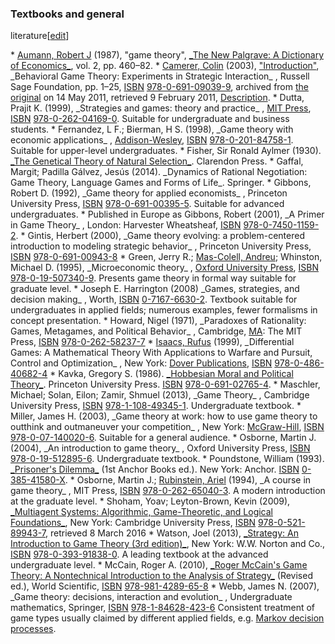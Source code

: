 ### Textbooks and general
literature[[edit](/w/index.php?title=Game\_theory&action=edit&section=51 "Edit
section: Textbooks and general literature")]

 \* [Aumann, Robert J](/wiki/Robert\_Aumann "Robert Aumann") (1987), "game theory", [\_The New Palgrave: A Dictionary of Economics\_](/wiki/The\_New\_Palgrave:\_A\_Dictionary\_of\_Economics "The New Palgrave: A Dictionary of Economics"), vol. 2, pp. 460–82.
 \* [Camerer, Colin](/wiki/Colin\_Camerer "Colin Camerer") (2003), ["Introduction"](https://web.archive.org/web/20110514201411/http://press.princeton.edu/chapters/i7517.html), \_Behavioral Game Theory: Experiments in Strategic Interaction\_ , Russell Sage Foundation, pp. 1–25, [ISBN](/wiki/ISBN\_\(identifier\) "ISBN \(identifier\)") [978-0-691-09039-9](/wiki/Special:BookSources/978-0-691-09039-9 "Special:BookSources/978-0-691-09039-9"), archived from [the original](http://press.princeton.edu/chapters/i7517.html) on 14 May 2011, retrieved 9 February 2011, [Description](http://press.princeton.edu/titles/7517.html).
 \* Dutta, Prajit K. (1999), \_Strategies and games: theory and practice\_ , [MIT Press](/wiki/MIT\_Press "MIT Press"), [ISBN](/wiki/ISBN\_\(identifier\) "ISBN \(identifier\)") [978-0-262-04169-0](/wiki/Special:BookSources/978-0-262-04169-0 "Special:BookSources/978-0-262-04169-0"). Suitable for undergraduate and business students.
 \* Fernandez, L F.; Bierman, H S. (1998), \_Game theory with economic applications\_ , [Addison-Wesley](/wiki/Addison-Wesley "Addison-Wesley"), [ISBN](/wiki/ISBN\_\(identifier\) "ISBN \(identifier\)") [978-0-201-84758-1](/wiki/Special:BookSources/978-0-201-84758-1 "Special:BookSources/978-0-201-84758-1"). Suitable for upper-level undergraduates.
 \* Fisher, Sir Ronald Aylmer (1930). [\_The Genetical Theory of Natural Selection\_](https://books.google.com/books?id=t3jwAAAAMAAJ). Clarendon Press.
 \* Gaffal, Margit; Padilla Gálvez, Jesús (2014). \_Dynamics of Rational Negotiation: Game Theory, Language Games and Forms of Life\_. Springer.
 \* Gibbons, Robert D. (1992), \_Game theory for applied economists\_ , Princeton University Press, [ISBN](/wiki/ISBN\_\(identifier\) "ISBN \(identifier\)") [978-0-691-00395-5](/wiki/Special:BookSources/978-0-691-00395-5 "Special:BookSources/978-0-691-00395-5"). Suitable for advanced undergraduates. 
 \* Published in Europe as Gibbons, Robert (2001), \_A Primer in Game Theory\_ , London: Harvester Wheatsheaf, [ISBN](/wiki/ISBN\_\(identifier\) "ISBN \(identifier\)") [978-0-7450-1159-2](/wiki/Special:BookSources/978-0-7450-1159-2 "Special:BookSources/978-0-7450-1159-2").
 \* Gintis, Herbert (2000), \_Game theory evolving: a problem-centered introduction to modeling strategic behavior\_ , Princeton University Press, [ISBN](/wiki/ISBN\_\(identifier\) "ISBN \(identifier\)") [978-0-691-00943-8](/wiki/Special:BookSources/978-0-691-00943-8 "Special:BookSources/978-0-691-00943-8")
 \* Green, Jerry R.; [Mas-Colell, Andreu](/wiki/Andreu\_Mas-Colell "Andreu Mas-Colell"); Whinston, Michael D. (1995), \_Microeconomic theory\_ , [Oxford University Press](/wiki/Oxford\_University\_Press "Oxford University Press"), [ISBN](/wiki/ISBN\_\(identifier\) "ISBN \(identifier\)") [978-0-19-507340-9](/wiki/Special:BookSources/978-0-19-507340-9 "Special:BookSources/978-0-19-507340-9"). Presents game theory in formal way suitable for graduate level.
 \* Joseph E. Harrington (2008) \_Games, strategies, and decision making\_ , Worth, [ISBN](/wiki/ISBN\_\(identifier\) "ISBN \(identifier\)") [0-7167-6630-2](/wiki/Special:BookSources/0-7167-6630-2 "Special:BookSources/0-7167-6630-2"). Textbook suitable for undergraduates in applied fields; numerous examples, fewer formalisms in concept presentation.
 \* Howard, Nigel (1971), \_Paradoxes of Rationality: Games, Metagames, and Political Behavior\_ , Cambridge, [MA](/wiki/Massachusetts "Massachusetts"): The MIT Press, [ISBN](/wiki/ISBN\_\(identifier\) "ISBN \(identifier\)") [978-0-262-58237-7](/wiki/Special:BookSources/978-0-262-58237-7 "Special:BookSources/978-0-262-58237-7")
 \* [Isaacs, Rufus](/wiki/Rufus\_Isaacs\_\(game\_theorist\) "Rufus Isaacs \(game theorist\)") (1999), \_Differential Games: A Mathematical Theory With Applications to Warfare and Pursuit, Control and Optimization\_ , New York: [Dover Publications](/wiki/Dover\_Publications "Dover Publications"), [ISBN](/wiki/ISBN\_\(identifier\) "ISBN \(identifier\)") [978-0-486-40682-4](/wiki/Special:BookSources/978-0-486-40682-4 "Special:BookSources/978-0-486-40682-4")
 \* Kavka, Gregory S. (1986). [\_Hobbesian Moral and Political Theory\_](https://books.google.com/books?id=02yWOXl2XfIC). Princeton University Press. [ISBN](/wiki/ISBN\_\(identifier\) "ISBN \(identifier\)") [978-0-691-02765-4](/wiki/Special:BookSources/978-0-691-02765-4 "Special:BookSources/978-0-691-02765-4").
 \* Maschler, Michael; Solan, Eilon; Zamir, Shmuel (2013), \_Game Theory\_ , Cambridge University Press, [ISBN](/wiki/ISBN\_\(identifier\) "ISBN \(identifier\)") [978-1-108-49345-1](/wiki/Special:BookSources/978-1-108-49345-1 "Special:BookSources/978-1-108-49345-1"). Undergraduate textbook.
 \* Miller, James H. (2003), \_Game theory at work: how to use game theory to outthink and outmaneuver your competition\_ , New York: [McGraw-Hill](/wiki/McGraw-Hill "McGraw-Hill"), [ISBN](/wiki/ISBN\_\(identifier\) "ISBN \(identifier\)") [978-0-07-140020-6](/wiki/Special:BookSources/978-0-07-140020-6 "Special:BookSources/978-0-07-140020-6"). Suitable for a general audience.
 \* Osborne, Martin J. (2004), \_An introduction to game theory\_ , Oxford University Press, [ISBN](/wiki/ISBN\_\(identifier\) "ISBN \(identifier\)") [978-0-19-512895-6](/wiki/Special:BookSources/978-0-19-512895-6 "Special:BookSources/978-0-19-512895-6"). Undergraduate textbook.
 \* Poundstone, William (1993). [\_Prisoner's Dilemma\_](https://archive.org/details/prisonersdilemma00poun) (1st Anchor Books ed.). New York: Anchor. [ISBN](/wiki/ISBN\_\(identifier\) "ISBN \(identifier\)") [0-385-41580-X](/wiki/Special:BookSources/0-385-41580-X "Special:BookSources/0-385-41580-X").
 \* Osborne, Martin J.; [Rubinstein, Ariel](/wiki/Ariel\_Rubinstein "Ariel Rubinstein") (1994), \_A course in game theory\_ , MIT Press, [ISBN](/wiki/ISBN\_\(identifier\) "ISBN \(identifier\)") [978-0-262-65040-3](/wiki/Special:BookSources/978-0-262-65040-3 "Special:BookSources/978-0-262-65040-3"). A modern introduction at the graduate level.
 \* Shoham, Yoav; Leyton-Brown, Kevin (2009), [\_Multiagent Systems: Algorithmic, Game-Theoretic, and Logical Foundations\_](http://www.masfoundations.org/download.html), New York: Cambridge University Press, [ISBN](/wiki/ISBN\_\(identifier\) "ISBN \(identifier\)") [978-0-521-89943-7](/wiki/Special:BookSources/978-0-521-89943-7 "Special:BookSources/978-0-521-89943-7"), retrieved 8 March 2016
 \* Watson, Joel (2013), [\_Strategy: An Introduction to Game Theory (3rd edition)\_](https://wwnorton.com/books/Strategy/), New York: W.W. Norton and Co., [ISBN](/wiki/ISBN\_\(identifier\) "ISBN \(identifier\)") [978-0-393-91838-0](/wiki/Special:BookSources/978-0-393-91838-0 "Special:BookSources/978-0-393-91838-0"). A leading textbook at the advanced undergraduate level.
 \* McCain, Roger A. (2010), [\_Roger McCain's Game Theory: A Nontechnical Introduction to the Analysis of Strategy\_](https://books.google.com/books?id=Pyu9iwYDxEIC) (Revised ed.), World Scientific, [ISBN](/wiki/ISBN\_\(identifier\) "ISBN \(identifier\)") [978-981-4289-65-8](/wiki/Special:BookSources/978-981-4289-65-8 "Special:BookSources/978-981-4289-65-8")
 \* Webb, James N. (2007), \_Game theory: decisions, interaction and evolution\_ , Undergraduate mathematics, Springer, [ISBN](/wiki/ISBN\_\(identifier\) "ISBN \(identifier\)") [978-1-84628-423-6](/wiki/Special:BookSources/978-1-84628-423-6 "Special:BookSources/978-1-84628-423-6") Consistent treatment of game types usually claimed by different applied fields, e.g. [Markov decision processes](/wiki/Markov\_decision\_process "Markov decision process").
